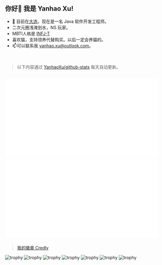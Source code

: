 ## 你好👋  我是 Yanhao Xu! 
+ 🌟 目前在[大连](https://github.com/yihong0618/dalian-IT)。现在是一名 Java 软件开发工程师。
+ 二次元圈浅滩划水，NS 玩家。
+ MBTI人格是 [INFJ-T](https://www.16personalities.com/ch/infj-%E4%BA%BA%E6%A0%BC)
+ 喜欢猫，支持领养代替购买。以后一定会养猫的。
+ 📫可以联系我 [yanhao.xu@outlook.com](mailto:yanhao.xu@outlook.com)。
<br/>

> 以下内容通过 <a href="https://github.com/YanhaoXu/github-stats" target="_blank">YanhaoXu/github-stats</a> 每天自动更新。

![](https://github.com/YanhaoXu/github-stats/blob/master/generated/overview.svg)
![](https://github.com/YanhaoXu/github-stats/blob/master/generated/languages.svg)
---
> [我的徽章 Credly](https://www.credly.com/users/yanhao-xu/badges)

<p align=""> 
  <img width="108" height="108" src="https://images.credly.com/images/2d84e428-9078-49b6-a804-13c15383d0de/image.png" alt="trophy" />
  <img width="108" height="108" src="https://images.credly.com/images/53acdae5-d69f-4dda-b650-d02ed7a50dd7/image.png" alt="trophy" />
  <img width="108" height="108" src="https://images.credly.com/images/0e284c3f-5164-4b21-8660-0d84737941bc/image.png" alt="trophy" />
  <img width="108" height="108" src="https://images.credly.com/images/00634f82-b07f-4bbd-a6bb-53de397fc3a6/image.png" alt="trophy" />
  <img width="108" height="108" src="https://images.credly.com/images/336eebfc-0ac3-4553-9a67-b402f491f185/azure-administrator-associate-600x600.png" alt="trophy" />
  <img width="108" height="108" src="https://images.credly.com/images/be8fcaeb-c769-4858-b567-ffaaa73ce8cf/image.png" alt="trophy" />
  <img width="108" height="108" src="https://images.credly.com/images/b0607951-b6f7-47d0-af16-7112971ab2ef/Cloud_Core_-_Developer_Skills_Network_-_v3.png" alt="trophy" />
</p>
